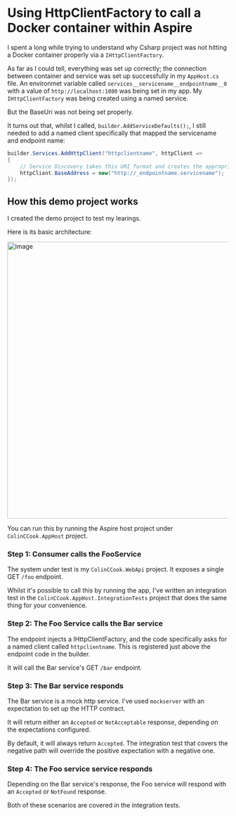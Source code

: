 # Using HttpClientFactory to call a Docker container within Aspire

I spent a long while trying to understand why Csharp project was not hitting a Docker container properly via a `IHttpClientFactory`.

As far as I could tell, everything was set up correctly; the connection between container and service was set up successfully in my `AppHost.cs` file. An environmet variable called  `services__servicename__endpointname__0` with a value of `http://localhost:1080` was being set in my app. My `IHttpClientFactory` was being created using a named service.

But the BaseUri was not being set properly.

It turns out that, whilst I called, `builder.AddServiceDefaults();`, I still needed to add a named client specifically that mapped the servicename and endpoint name:

```csharp
builder.Services.AddHttpClient("httpclientname", httpClient =>
{
    // Service Discovery takes this URI format and creates the appropriate address
    httpClient.BaseAddress = new("http://_endpointname.servicename");
});
```

## How this demo project works

I created the demo project to test my learings.

Here is its basic architecture:

<img width="2244" height="630" alt="image" src="https://github.com/user-attachments/assets/a64d25c9-2c43-4705-98b7-8c4be8c24b0e" />

You can run this by running the Aspire host project under `ColinCCook.AppHost` project.

### Step 1: Consumer calls the FooService

The system under test is my `ColinCCook.WebApi` project. It exposes a single GET `/foo` endpoint.

Whilst it's possible to call this by running the app, I've written an integration test in the `ColinCCook.AppHost.IntegrationTests` project that does the same thing for your convenience.

### Step 2: The Foo Service calls the Bar service

The endpoint injects a IHttpClientFactory, and the code specifically asks for a named client called `httpclientname`. This is registered just above the endpoint code in the builder.

It will call the Bar service's GET `/bar` endpoint.

### Step 3: The Bar service responds

The Bar service is a mock http service. I've used `mockserver` with an expectation to set up the HTTP contract.

It will return either an `Accepted` or `NotAcceptable` response, depending on the expectations configured.

By default, it will always return `Accepted`. The integration test that covers the negative path will override the positive expectation with a negative one.

### Step 4: The Foo service service responds

Depending on the Bar service's response, the Foo service will respond with an `Accepted` or `NotFound` response.

Both of these scenarios are covered in the integration tests.


